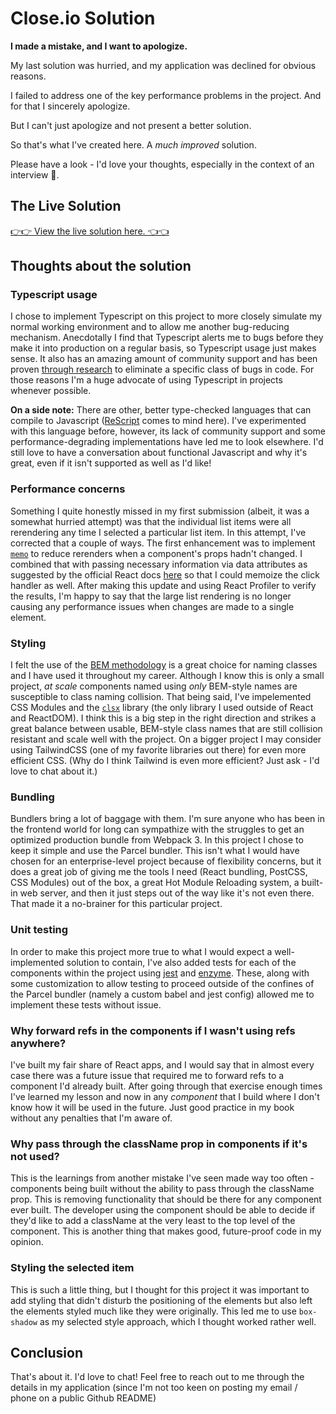 # Close.io Solution

**I made a mistake, and I want to apologize.**

My last solution was hurried, and my application was declined for obvious reasons.

I failed to address one of the key performance problems in the project.  And for that I sincerely apologize.

But I can't just apologize and not present a better solution.  

So that's what I've created here.  A *much improved* solution.

Please have a look - I'd love your thoughts, especially in the context of an interview 🙂.

## The Live Solution

[👉👉 View the live solution here. 👈👈](https://radiant-malabi-0147b2.netlify.app/)

## Thoughts about the solution

### Typescript usage

I chose to implement Typescript on this project to more closely simulate my normal working environment and to allow me another bug-reducing mechanism.  Anecdotally I find that Typescript alerts me to bugs before they make it into production on a regular basis, so Typescript usage just makes sense.  It also has an amazing amount of community support and has been proven [through research](https://earlbarr.com/publications/typestudy.pdf) to eliminate a specific class of bugs in code.  For those reasons I'm a huge advocate of using Typescript in projects whenever possible.

**On a side note:** There are other, better type-checked languages that can compile to Javascript ([ReScript](https://rescript-lang.org/) comes to mind here).  I've experimented with this language before, however, its lack of community support and some performance-degrading implementations have led me to look elsewhere.  I'd still love to have a conversation about functional Javascript and why it's great, even if it isn't supported as well as I'd like!

### Performance concerns

Something I quite honestly missed in my first submission (albeit, it was a somewhat hurried attempt) was that the individual list items were all rerendering any time I selected a particular list item.  In this attempt, I've corrected that a couple of ways.  The first enhancement was to implement [`memo`](https://react.dev/reference/react/memo) to reduce rerenders when a component's props hadn't changed.  I combined that with passing necessary information via data attributes as suggested by the official React docs [here](https://legacy.reactjs.org/docs/faq-functions.html#example-passing-params-using-data-attributes) so that I could memoize the click handler as well.  After making this update and using React Profiler to verify the results, I'm happy to say that the large list rendering is no longer causing any performance issues when changes are made to a single element.

### Styling

I felt the use of the [BEM methodology](https://en.bem.info/methodology/) is a great choice for naming classes and I have used it throughout my career.  Although I know this is only a small project, *at scale* components named using *only* BEM-style names are susceptible to class naming collision. That being said, I've impelemented CSS Modules and the [`clsx`](https://www.npmjs.com/package/clsx) library (the only library I used outside of React and ReactDOM).  I think this is a big step in the right direction and strikes a great balance between usable, BEM-style class names that are still collision resistant and scale well with the project.  On a bigger project I may consider using TailwindCSS (one of my favorite libraries out there) for even more efficient CSS.  (Why do I think Tailwind is even more efficient?  Just ask - I'd love to chat about it.)

### Bundling

Bundlers bring a lot of baggage with them.  I'm sure anyone who has been in the frontend world for long can sympathize with the struggles to get an optimized production bundle from Webpack 3.  In this project I chose to keep it simple and use the Parcel bundler.  This isn't what I would have chosen for an enterprise-level project because of flexibility concerns, but it does a great job of giving me the tools I need (React bundling, PostCSS, CSS Modules) out of the box, a great Hot Module Reloading system, a built-in web server, and then it just steps out of the way like it's not even there.  That made it a no-brainer for this particular project.

### Unit testing

In order to make this project more true to what I would expect a well-implemented solution to contain, I've also added tests for each of the components within the project using [jest](https://jestjs.io/) and [enzyme](https://enzymejs.github.io/enzyme/).  These, along with some customization to allow testing to proceed outside of the confines of the Parcel bundler (namely a custom babel and jest config) allowed me to implement these tests without issue.

### Why forward refs in the components if I wasn't using refs anywhere?

I've built my fair share of React apps, and I would say that in almost every case there was a future issue that required me to forward refs to a component I'd already built.  After going through that exercise enough times I've learned my lesson and now in any *component* that I build where I don't know how it will be used in the future.  Just good practice in my book without any penalties that I'm aware of.

### Why pass through the className prop in components if it's not used?

This is the learnings from another mistake I've seen made way too often - components being built without the ability to pass through the className prop.  This is removing functionality that should be there for any component ever built.  The developer using the component should be able to decide if they'd like to add a className at the very least to the top level of the component.  This is another thing that makes good, future-proof code in my opinion.

### Styling the selected item

This is such a little thing, but I thought for this project it was important to add styling that didn't disturb the positioning of the elements but also left the elements styled much like they were originally.  This led me to use `box-shadow` as my selected style approach, which I thought worked rather well.

## Conclusion

That's about it.  I'd love to chat!  Feel free to reach out to me through the details in my application (since I'm not too keen on posting my email / phone on a public Github README)